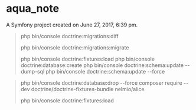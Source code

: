 aqua_note
=========

A Symfony project created on June 27, 2017, 6:39 pm.

> php bin/console doctrine:migrations:diff
>
> php bin/console doctrine:migrations:migrate
>
> php bin/console doctrine:fixtures:load
> php bin/console doctrine:database:create
> php bin/console doctrine:schema:update --dump-sql
> php bin/console doctrine:schema:update --force

> php bin/console doctrine:database:drop --force
> composer require --dev doctrine/doctrine-fixtures-bundle nelmio/alice
>
>php bin/console doctrine:fixtures:load
